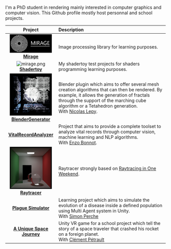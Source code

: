 I'm a PhD student in rendering mainly interested in computer graphics and computer vision. This Github profile mostly host personnal and school projects.

| Project                                                                                                                                                                                           | Description                                                                                                                                                                                                                                                                                               |
|:-------------------------------------------------------------------------------------------------------------------------------------------------------------------------------------------------:|:--------------------------------------------------------------------------------------------------------------------------------------------------------------------------------------------------------------------------------------------------------------------------------------------------------- |
| <img title="" src="https://github.com/PlathC/PlathC/blob/master/img/mirage.png" alt="mirage.png" width="132" data-align="inline"><br/>[**Mirage**](https://github.com/PlathC/Mirage)                       | Image processing library for learning purposes.                                                                                                                                                                                                                                                           |
| <img title="" src="https://www.shadertoy.com/media/users/PlathC/profile.png" alt="mirage.png" width="132" data-align="inline"><br/>[**Shadertoy**](https://www.shadertoy.com/user/PlathC)                  | My shadertoy test projects for shaders programming learning purposes.                                                                                                                                                                                                                       |
| <img src="https://github.com/PlathC/PlathC/blob/master/img/mandelbox1.png" title="" alt="mandelbox1.png" width="132"><br/>**[BlenderGenerator](https://github.com/PlathC/BlenderGenerator)**                   | Blender plugin which aims to offer several mesh creation algorithms that can then be rendered. By example, it allows the generation of fractals through the support of the marching cube algorithm or a Tetahedron generation.<br/>With [Nicolas Lepy](https://github.com/nicolasLepy). |
| **[VitalRecordAnalyzer](https://github.com/PlathC/VitalRecordAnalyser)**                                                                                                                      | Project that aims to provide a complete toolset to analyze vital records through computer vision, machine learning and NLP algorithms.<br/>With [Enzo Bonnot](https://github.com/enzo-bonnot).                                                                                 |
| <img title="" src="https://github.com/PlathC/PlathC/blob/master/img/raytracer.png" alt="raytracer.png" width="132"><br/>**[Raytracer](https://github.com/PlathC/Raytracer)** | Raytracer strongly based on [Raytracing in One Weekend](https://raytracing.github.io/books/RayTracingInOneWeekend.html).                                                                                                                                                                 |
| **[Plague Simulator](https://github.com/PlathC/PlagueSimulator)**                                                                                                                                 | Learning project which aims to simulate the evolution of a disease inside a defined population using Multi Agent system in Unity.<br/>With [Simon Perche](https://github.com/SimonPerche) |
| **[A Unique Space Journey](https://github.com/PlathC/AUniqueSpaceJourney)**                                                                                                                                 | Unity VR game for a school project which tell the story of a space traveler that crashed his rocket on a foreign planet.<br/>With [Clément Pétrault](https://github.com/fatalkiller) |
